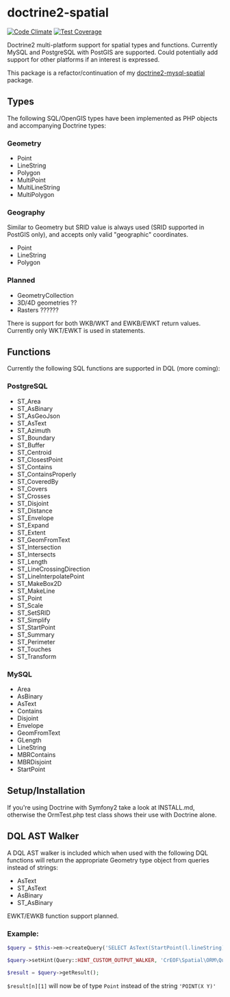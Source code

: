 # doctrine2-spatial

[![Code Climate](https://codeclimate.com/github/creof/doctrine2-spatial/badges/gpa.svg)](https://codeclimate.com/github/creof/doctrine2-spatial)
[![Test Coverage](https://codeclimate.com/github/creof/doctrine2-spatial/badges/coverage.svg)](https://codeclimate.com/github/creof/doctrine2-spatial/coverage)

Doctrine2 multi-platform support for spatial types and functions. Currently MySQL and PostgreSQL with PostGIS are supported. Could potentially add support for other platforms if an interest is expressed.

This package is a refactor/continuation of my [doctrine2-mysql-spatial](https://github.com/djlambert/doctrine2-mysql-spatial) package.

## Types
The following SQL/OpenGIS types have been implemented as PHP objects and accompanying Doctrine types:

### Geometry
* Point
* LineString
* Polygon
* MultiPoint
* MultiLineString
* MultiPolygon

### Geography
Similar to Geometry but SRID value is always used (SRID supported in PostGIS only), and accepts only valid "geographic" coordinates.

* Point
* LineString
* Polygon

### Planned

* GeometryCollection
* 3D/4D geometries ??
* Rasters ??????

There is support for both WKB/WKT and EWKB/EWKT return values. Currently only WKT/EWKT is used in statements.

## Functions
Currently the following SQL functions are supported in DQL (more coming):

### PostgreSQL
* ST_Area
* ST_AsBinary
* ST_AsGeoJson
* ST_AsText
* ST_Azimuth
* ST_Boundary
* ST_Buffer
* ST_Centroid
* ST_ClosestPoint
* ST_Contains
* ST_ContainsProperly
* ST_CoveredBy
* ST_Covers
* ST_Crosses
* ST_Disjoint
* ST_Distance
* ST_Envelope
* ST_Expand
* ST_Extent
* ST_GeomFromText
* ST_Intersection
* ST_Intersects
* ST_Length
* ST_LineCrossingDirection
* ST_LineInterpolatePoint
* ST_MakeBox2D
* ST_MakeLine
* ST_Point
* ST_Scale
* ST_SetSRID
* ST_Simplify
* ST_StartPoint
* ST_Summary
* ST_Perimeter
* ST_Touches
* ST_Transform

### MySQL
* Area
* AsBinary
* AsText
* Contains
* Disjoint
* Envelope
* GeomFromText
* GLength
* LineString
* MBRContains
* MBRDisjoint
* StartPoint

## Setup/Installation

If you're using Doctrine with Symfony2 take a look at INSTALL.md, otherwise the OrmTest.php test class shows their use with Doctrine alone.

## DQL AST Walker
A DQL AST walker is included which when used with the following DQL functions will return the appropriate Geometry type object from queries instead of strings:

* AsText
* ST_AsText
* AsBinary
* ST_AsBinary

EWKT/EWKB function support planned.

### Example:
```php
$query = $this->em->createQuery('SELECT AsText(StartPoint(l.lineString)) MyLineStringEntity l');

$query->setHint(Query::HINT_CUSTOM_OUTPUT_WALKER, 'CrEOF\Spatial\ORM\Query\GeometryWalker');

$result = $query->getResult();
```
```$result[n][1]``` will now be of type ```Point``` instead of the string ```'POINT(X Y)'```

